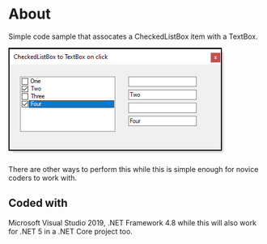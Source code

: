 ﻿# About

Simple code sample that assocates a CheckedListBox item with a TextBox.

![screen](assets/Screenshot.png)

There are other ways to perform this while this is simple enough for novice coders to work with.

## Coded with

Microsoft Visual Studio 2019, .NET Framework 4.8 while this will also work for .NET 5 in a .NET Core project too.